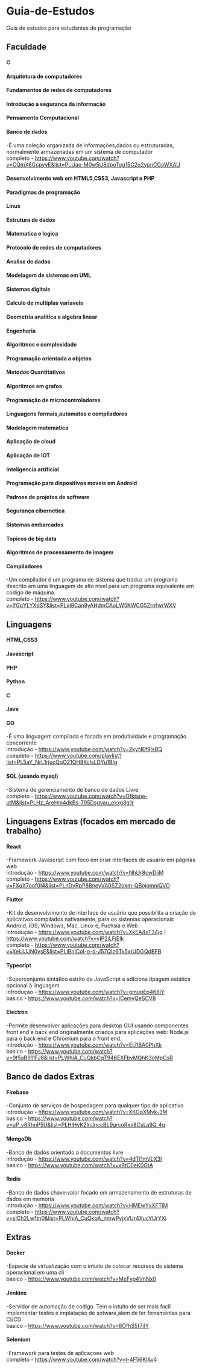 # Guia-de-Estudos
Guia de estudos para estudantes de programação 

## Faculdade
#### C

#### Arquitetura de computadores

#### Fundamentos de redes de computadores

#### Introdução a segurança da informação

#### Pensamento Computacional

#### Banco de dados
  -É uma coleção organizada de informações,dados ou estruturadas, normalmente armazenadas em um sistema de computador<br>
  completo - https://www.youtube.com/watch?v=CQmX6GcpyvE&list=PLUae-M0w5U8dpoTgg15G2o2ypnCGoWXAU

#### Desenvolvimento web em HTML5,CSS3, Javascript e PHP

#### Paradigmas de programação

#### Linux

#### Estrutura de dados

#### Matematica e logica

#### Protocolo de redes de computadores

#### Analise de dados

#### Modelagem de sistemas em UML

#### Sistemas digitais

#### Calculo de multiplas variaveis

#### Geometria analitica e algebra linear

#### Engenharia

#### Algoritmos e complexidade

#### Programação orientada a objetos

#### Metodos Quantitativos

#### Algoritmos em grafos

#### Programação de microcontroladores

#### Linguagens formais,automatos e compiladores

#### Modelagem matematica

#### Aplicação de cloud

#### Aplicação de IOT

#### Inteligencia artificial

#### Programação para dispositivos moveis em Android

#### Padroes de projetos de software

#### Segurança cibernetica

#### Sistemas embarcados

#### Topicos de big data 

#### Algoritmos de processamento de imagem

#### Compiladores
  -Um compilador é um programa de sistema que traduz um programa descrito em uma linguagem de alto nível para um programa equivalente em código de máquina.<br>
  completo - https://www.youtube.com/watch?v=lfGqYLYXdSY&list=PLxI8Can9yAHdmCAoLW5KWCG5ZrnfwrWXV



## Linguagens
#### HTML,CSS3
#### Javascript
#### PHP
#### Python
#### C
#### Java
#### GO
  -É uma linguagem compilada e focada em produtividade e programação concorrente<br>
  introdução - https://www.youtube.com/watch?v=2kyNEf9IsBQ<br>
  completo - https://www.youtube.com/playlist?list=PL5aY_NrL1rjucQqO21QH8KclsLDYu1BIg
#### SQL (usando mysql)
  -Sistema de gerenciamento de banco de dados Livre<br>
  completo - https://www.youtube.com/watch?v=Ofktsne-utM&list=PLHz_AreHm4dkBs-795Dsgvau_ekxg8g1r



## Linguagens Extras (focados em  mercado de trabalho)
#### React
  -Framework Javascript com foco em criar interfaces de usuário em páginas web<br>
  introdução - https://www.youtube.com/watch?v=NhUr8cwDiiM<br>
  completo - https://www.youtube.com/watch?v=FXqX7oof0I4&list=PLnDvRpP8BneyVA0SZ2okm-QBojomniQVO
  
#### Flutter 
  -Kit de desenvolvimento de interface de usuário que possibilita a criação de aplicativos compilados nativamente, para os sistemas operacionais Android, iOS, Windows, Mac, Linux e, Fuchsia e Web<br>
  introdução - https://www.youtube.com/watch?v=XkEA4xT34jg | https://www.youtube.com/watch?v=vIP2iLFjEIk<br>
  completo - https://www.youtube.com/watch?v=XeUiJJN0vsE&list=PLlBnICoI-g-d-J57QIz6Tx5xtUDGQdBFB
  
#### Typecript
  -Superconjunto sintático estrito de JavaScript e adiciona tipagem estática opcional à linguagem<br>
  introdução - https://www.youtube.com/watch?v=gmupEp468lY<br>
  basico - https://www.youtube.com/watch?v=lCemyQeSCV8
  
#### Electron
  -Permite desenvolver aplicações para desktop GUI usando componentes front end e back end originalmente criados para aplicações web: Node.js para o back end e Chromium para o front end.<br>
  introdução - https://www.youtube.com/watch?v=Et7IBA0PhXk<br>
  basico - https://www.youtube.com/watch?v=9f5aB911FJ8&list=PLWhiA_CuQkbCqT946EXFbvMQhK3oMpCsR
  
## Banco de dados Extras
#### Firebase
  -Conjunto de serviços de hospedagem para qualquer tipo de aplicativo<br>
  introdução - https://www.youtube.com/watch?v=XKOpXMvk-3M<br>
  basico - https://www.youtube.com/watch?v=uP_v6RhnP5U&list=PLHlHvK2lnJnccBL9grcoRxv8CsLa9Q_4q
#### MongoDb
  -Banco de dados orientado a documentos livre<br>
  introdução - https://www.youtube.com/watch?v=4dTI1mVLX3I<br>
  basico - https://www.youtube.com/watch?v=x9tC0eK0GtA
#### Redis
  -Banco de dados chave:valor focado em armazenamento de estruturas de dados em memoria<br>
  introdução - https://www.youtube.com/watch?v=HMEwYxXFTjM<br>
  completo - https://www.youtube.com/watch?v=sICh2Lw1tn0&list=PLWhiA_CuQkbA_nmwPvjxVUr4XucYUrYXi

## Extras
#### Docker 
  -Especie de virtualização com o intuito de colocar recursos do sistema operacional em uma cli<br>
  basico - https://www.youtube.com/watch?v=MeFyp4VnNx0
  
#### Jenkins
  -Servidor de automação de codigo. Tem o intuito de ser mais facil implementar testes e implatação de sotware,alem de ter ferramentas para CI/CD<br>
  basico - https://www.youtube.com/watch?v=8OfhS5f7jIY
  
#### Selenium
  -Framework para testes de aplicaçoes web<br>
  completo - https://www.youtube.com/watch?v=t-4F56KlAv4
